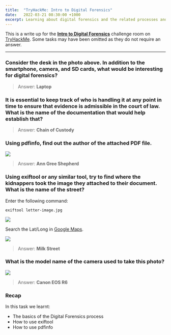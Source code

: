 ```yaml
---
title:  "TryHackMe: Intro to Digital Forensics"
date:   2022-03-21 08:30:00 +1000
excerpt: Learning about digital forensics and the related processes and experiment with a practical example.
---
```


This is a write up for the [**Intro to Digital Forensics**](https://tryhackme.com/room/introdigitalforensics) challenge room on [TryHackMe](https://tryhackme.com). Some tasks may have been omitted as they do not require an answer.

***

### Consider the desk in the photo above. In addition to the smartphone, camera, and SD cards, what would be interesting for digital forensics?

> Answer: **Laptop**

### It is essential to keep track of who is handling it at any point in time to ensure that evidence is admissible in the court of law. What is the name of the documentation that would help establish that?

> Answer: **Chain of Custody**

### Using pdfinfo, find out the author of the attached PDF file.

<img src="{{ site.baseurl }}/assets/images/2022-03-21-intro-to-digital-forensics/01.jpg">

> Answer: **Ann Gree Shepherd**

### Using exiftool or any similar tool, try to find where the kidnappers took the image they attached to their document. What is the name of the street?

Enter the following command:

```
exiftool letter-image.jpg
```

<img src="{{ site.baseurl }}/assets/images/2022-03-21-intro-to-digital-forensics/02.jpg">

Search the Lat/Long in [Google Maps](https://www.google.com/maps/place/51%C2%B030'51.9%22N+0%C2%B005'38.7%22W/@51.5143906,-0.0945229,19.25z/data=!4m5!3m4!1s0x0:0x2e4d5730133ca516!8m2!3d51.514417!4d-0.094092).

<img src="{{ site.baseurl }}/assets/images/2022-03-21-intro-to-digital-forensics/03.jpg">

> Answer: **Milk Street**

### What is the model name of the camera used to take this photo?

<img src="{{ site.baseurl }}/assets/images/2022-03-21-intro-to-digital-forensics/04.jpg">

> Answer: **Canon EOS R6**

### Recap

In this task we learnt:
 * The basics of the Digital Forensics process
 * How to use exiftool
 * How to use pdfinfo